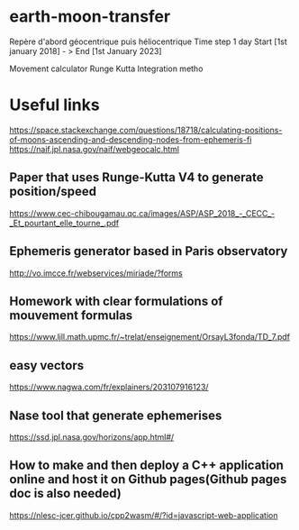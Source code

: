 # earth-moon-transfer

Repère d'abord géocentrique puis héliocentrique
Time step 1 day
Start [1st january 2018] - > End [1st January 2023]

Movement calculator
Runge Kutta Integration metho


# Useful links
https://space.stackexchange.com/questions/18718/calculating-positions-of-moons-ascending-and-descending-nodes-from-ephemeris-fi
https://naif.jpl.nasa.gov/naif/webgeocalc.html

## Paper that uses Runge-Kutta V4 to generate position/speed
https://www.cec-chibougamau.qc.ca/images/ASP/ASP_2018_-_CECC_-_Et_pourtant_elle_tourne_.pdf
## Ephemeris generator based in Paris observatory
http://vo.imcce.fr/webservices/miriade/?forms

## Homework with clear formulations of mouvement formulas
https://www.ljll.math.upmc.fr/~trelat/enseignement/OrsayL3fonda/TD_7.pdf
## easy vectors
https://www.nagwa.com/fr/explainers/203107916123/

## Nase tool that generate ephemerises
https://ssd.jpl.nasa.gov/horizons/app.html#/


## How to make and then deploy a C++ application online and host it on Github pages(Github pages doc is also needed)
https://nlesc-jcer.github.io/cpp2wasm/#/?id=javascript-web-application
